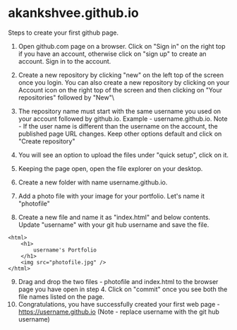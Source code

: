 # akankshvee.github.io
Steps to create your first github page. 

1. Open github.com page on a browser. Click on "Sign in" on the right top if you have an account, otherwise click on "sign up" to create an account. Sign in to the account.

2. Create a new repository by clicking "new" on the left top of the screen once you login. You can also create a new repository by clicking on your Account icon on the right top of the screen and then clicking on "Your repositories" followed by "New"\

3. The repository name must start with the same username you used on your account followed by github.io. Example - username.github.io. Note - If the user name is different than the username on the account, the published page URL changes. Keep other options default and click on "Create repository"

4. You will see an option to upload the files under "quick setup", click on it.

5. Keeping the page open, open the file explorer on your desktop. 

6. Create a new folder with name username.github.io.

7. Add a photo file with your image for your portfolio. Let's name it "photofile"

8. Create a new file and name it as "index.html" and below contents. Update "username" with your git hub username and save the file.
```
<html>
    <h1>
        username's Portfolio
    </h1>
    <img src="photofile.jpg" /> 
</html>
```
9. Drag and drop the two files - photofile and index.html to the browser page you have open in step 4. Click on "commit" once you see both the file names listed on the page.
10. Congratulations, you have successfully created your first web page - https://username.github.io (Note - replace username with the git hub username)

